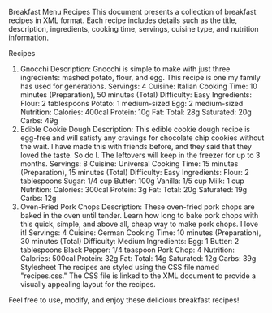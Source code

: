 Breakfast Menu Recipes
This document presents a collection of breakfast recipes in XML format. Each recipe includes details such as the title, description, ingredients, cooking time, servings, cuisine type, and nutrition information.

Recipes
1. Gnocchi
   Description: Gnocchi is simple to make with just three ingredients: mashed potato, flour, and egg. This recipe is one my family has used for generations.
   Servings: 4
   Cuisine: Italian
   Cooking Time: 10 minutes (Preparation), 50 minutes (Total)
   Difficulty: Easy
   Ingredients:
   Flour: 2 tablespoons
   Potato: 1 medium-sized
   Egg: 2 medium-sized
   Nutrition:
   Calories: 400cal
   Protein: 10g
   Fat:
   Total: 28g
   Saturated: 20g
   Carbs: 49g
2. Edible Cookie Dough
   Description: This edible cookie dough recipe is egg-free and will satisfy any cravings for chocolate chip cookies without the wait. I have made this with friends before, and they said that they loved the taste. So do I. The leftovers will keep in the freezer for up to 3 months.
   Servings: 8
   Cuisine: Universal
   Cooking Time: 15 minutes (Preparation), 15 minutes (Total)
   Difficulty: Easy
   Ingredients:
   Flour: 2 tablespoons
   Sugar: 1/4 cup
   Butter: 100g
   Vanilla: 1/5 cup
   Milk: 1 cup
   Nutrition:
   Calories: 300cal
   Protein: 3g
   Fat:
   Total: 20g
   Saturated: 19g
   Carbs: 12g
3. Oven-Fried Pork Chops
   Description: These oven-fried pork chops are baked in the oven until tender. Learn how long to bake pork chops with this quick, simple, and above all, cheap way to make pork chops. I love it!
   Servings: 4
   Cuisine: German
   Cooking Time: 10 minutes (Preparation), 30 minutes (Total)
   Difficulty: Medium
   Ingredients:
   Egg: 1
   Butter: 2 tablespoons
   Black Pepper: 1/4 teaspoon
   Pork Chop: 4
   Nutrition:
   Calories: 500cal
   Protein: 32g
   Fat:
   Total: 14g
   Saturated: 12g
   Carbs: 39g
   Stylesheet
   The recipes are styled using the CSS file named "recipes.css." The CSS file is linked to the XML document to provide a visually appealing layout for the recipes.

Feel free to use, modify, and enjoy these delicious breakfast recipes!
